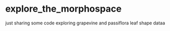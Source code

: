 # explore_the_morphospace
just sharing some code exploring grapevine and passiflora leaf shape dataa
